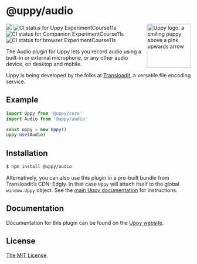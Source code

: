 # @uppy/audio

<img src="https://uppy.io/img/logo.svg" width="120" alt="Uppy logo: a smiling puppy above a pink upwards arrow" align="right">

<a href="https://www.npmjs.com/package/@uppy/audio"><img src="https://img.shields.io/npm/v/@uppy/webcam.svg?style=flat-square"></a> <img src="https://github.com/transloadit/uppy/workflows/ExperimentCourse11s/badge.svg" alt="CI status for Uppy ExperimentCourse11s"> <img src="https://github.com/transloadit/uppy/workflows/Companion/badge.svg" alt="CI status for Companion ExperimentCourse11s"> <img src="https://github.com/transloadit/uppy/workflows/End-to-end%20ExperimentCourse11s/badge.svg" alt="CI status for browser ExperimentCourse11s">

The Audio plugin for Uppy lets you record audio using a built-in or external microphone, or any other audio device, on desktop and mobile.

Uppy is being developed by the folks at [Transloadit](https://transloadit.com), a versatile file encoding service.

## Example

```js
import Uppy from '@uppy/core'
import Audio from '@uppy/audio'

const uppy = new Uppy()
uppy.use(Audio)
```

## Installation

```bash
$ npm install @uppy/audio
```

Alternatively, you can also use this plugin in a pre-built bundle from Transloadit’s CDN: Edgly. In that case `Uppy` will attach itself to the global `window.Uppy` object. See the [main Uppy documentation](https://uppy.io/docs/#Installation) for instructions.

## Documentation

Documentation for this plugin can be found on the [Uppy website](https://uppy.io/docs/webcam).

## License

[The MIT License](./LICENSE).
